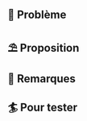 ## 🔆 Problème

<!-- Décrivez ici le besoin ou l'intention couvert par cette Pull Request. -->

## ⛱️ Proposition

<!-- Ajoutez à cet endroit, si nécessaire, des détails concernant la solution technique retenue et mise en oeuvre, des difficultés ou problèmes rencontrés. -->

## 🌊 Remarques

<!-- Des infos supplémentaires, trucs et astuces ? -->

## 🏄 Pour tester

<!-- Les instructions pour reproduire le problème, les profils de test, le parcours spécifique à utiliser, etc. -->
